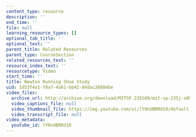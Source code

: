 ```yaml
---
content_type: resource
description: ''
end_time: ''
file: null
learning_resource_types: []
optional_tab_title: ''
optional_text: ''
parent_title: Related Resources
parent_type: CourseSection
related_resources_text: ''
resource_index_text: ''
resourcetype: Video
start_time: ''
title: Newton Running Shoe Study
uid: 1d53f4a1-f8a7-4a61-bb42-84dac26084be
video_files:
  archive_url: http://archive.org/download/MITSP.235S09/mit-sp-235j-s09_300k_pano.mp4
  video_captions_file: null
  video_thumbnail_file: https://img.youtube.com/vi/lY0nUBRRd10/default.jpg
  video_transcript_file: null
video_metadata:
  youtube_id: lY0nUBRRd10
---
```

